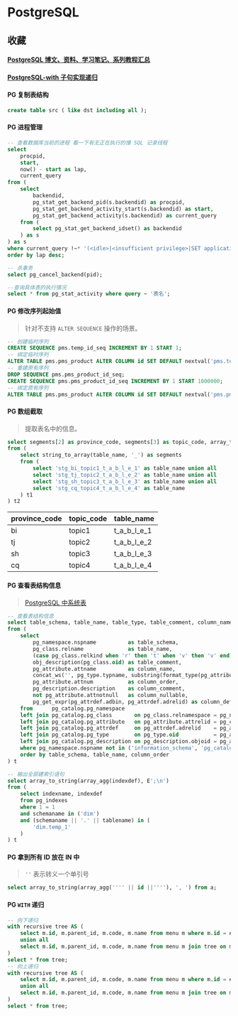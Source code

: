 # PostgreSQL

## 收藏

#### [PostgreSQL 博文、资料、学习笔记、系列教程汇总](https://www.cnblogs.com/aixing/p/14918624.html)

#### [PostgreSQL-with 子句实现递归](https://zhuanlan.zhihu.com/p/159555056)

#### PG 复制表结构

```sql
create table src ( like dst including all );
```

#### PG 进程管理

```sql
-- 查看数据库当前的进程 看一下有无正在执行的慢 SQL 记录线程
select
    procpid,
    start,
    now() - start as lap,
    current_query
from (
    select
        backendid,
        pg_stat_get_backend_pid(s.backendid) as procpid,
        pg_stat_get_backend_activity_start(s.backendid) as start,
        pg_stat_get_backend_activity(s.backendid) as current_query
    from (
        select pg_stat_get_backend_idset() as backendid
    ) as s
) as s
where current_query !~* '(<idle>|<insufficient privilege>|SET application_name|SET SESSION search_path|SHOW search_path)'
order by lap desc;

-- 杀事务
select pg_cancel_backend(pid);

--查询具体表的执行情况
select * from pg_stat_activity where query ~ '表名';
```

#### PG 修改序列起始值

> 针对不支持 `ALTER SEQUENCE` 操作的场景。

```sql
-- 创建临时序列
CREATE SEQUENCE pms.temp_id_seq INCREMENT BY 1 START 1;
-- 绑定临时序列
ALTER TABLE pms.pms_product ALTER COLUMN id SET DEFAULT nextval('pms.temp_id_seq');
-- 重建原有序列
DROP SEQUENCE pms.pms_product_id_seq;
CREATE SEQUENCE pms.pms_product_id_seq INCREMENT BY 1 START 1000000;
-- 绑定原有序列
ALTER TABLE pms.pms_product ALTER COLUMN id SET DEFAULT nextval('pms.pms_product_id_seq');
```

#### PG 数组截取

> 提取表名中的信息。

```sql
select segments[2] as province_code, segments[3] as topic_code, array_to_string(segments[4:(array_length(segments, 1))], '_')
from (
    select string_to_array(table_name, '_') as segments
    from (
        select 'stg_bi_topic1_t_a_b_l_e_1' as table_name union all
        select 'stg_tj_topic2_t_a_b_l_e_2' as table_name union all
        select 'stg_sh_topic3_t_a_b_l_e_3' as table_name union all
        select 'stg_cq_topic4_t_a_b_l_e_4' as table_name
    ) t1
) t2
```

| province_code | topic_code | table_name  |
| ------------- | ---------- | ----------- |
| bi            | topic1     | t_a_b_l_e_1 |
| tj            | topic2     | t_a_b_l_e_2 |
| sh            | topic3     | t_a_b_l_e_3 |
| cq            | topic4     | t_a_b_l_e_4 |

#### PG 查看表结构信息

> [PostgreSQL 中系统表](https://blog.csdn.net/qq_33459369/article/details/124021543)

```sql
-- 查看表结构信息
select table_schema, table_name, table_type, table_comment, column_name, column_type, column_order, column_comment, column_nullable, column_default
from (
    select
        pg_namespace.nspname          as table_schema,
        pg_class.relname              as table_name,
        (case pg_class.relkind when 'r' then 't' when 'v' then 'v' end) as table_type,
        obj_description(pg_class.oid) as table_comment,
        pg_attribute.attname          as column_name,
        concat_ws('', pg_type.typname, substring(format_type(pg_attribute.atttypid, pg_attribute.atttypmod) from '\(.*\)')) as column_type,
        pg_attribute.attnum           as column_order,
        pg_description.description    as column_comment,
        not pg_attribute.attnotnull   as column_nullable,
        pg_get_expr(pg_attrdef.adbin, pg_attrdef.adrelid) as column_default
    from      pg_catalog.pg_namespace
    left join pg_catalog.pg_class       on pg_class.relnamespace = pg_namespace.oid
    left join pg_catalog.pg_attribute   on pg_attribute.attrelid = pg_class.oid
    left join pg_catalog.pg_attrdef     on pg_attrdef.adrelid    = pg_attribute.attrelid and pg_attrdef.adnum = pg_attribute.attnum
    left join pg_catalog.pg_type        on pg_type.oid           = pg_attribute.atttypid
    left join pg_catalog.pg_description on pg_description.objoid = pg_attribute.attrelid and pg_description.objsubid = pg_attribute.attnum
    where pg_namespace.nspname not in ('information_schema', 'pg_catalog', 'pg_toast') and pg_class.relkind in ('r', 'v') and pg_attribute.attnum > 0 and pg_attribute.attisdropped = false
    order by table_schema, table_name, column_order
) t
```

```sql
-- 输出全部建索引语句
select array_to_string(array_agg(indexdef), E';\n')
from (
    select indexname, indexdef
    from pg_indexes
    where 1 = 1
    and schemaname in ('dim')
    and (schemaname || '.' || tablename) in (
        'dim.temp_1'
    )
) t
```

#### PG 拿到所有 ID 放在 IN 中

> `''` 表示转义一个单引号

```sql
select array_to_string(array_agg('''' || id ||''''), ', ') from a;
```

#### PG `WITH` 递归

```sql
-- 向下递归
with recursive tree AS (
    select m.id, m.parent_id, m.code, m.name from menu m where m.id = #{id}
    union all
    select m.id, m.parent_id, m.code, m.name from menu m join tree on m.parent_id = tree.id
)
select * from tree;
-- 向上递归
with recursive tree AS (
    select m.id, m.parent_id, m.code, m.name from menu m where m.id = #{id}
    union all
    select m.id, m.parent_id, m.code, m.name from menu m join tree on m.id = tree.parent_id
)
select * from tree;
```
